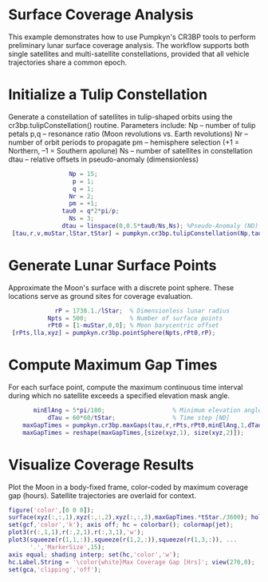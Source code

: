 
# Surface Coverage Analysis

This example demonstrates how to use Pumpkyn's CR3BP tools to perform preliminary lunar surface coverage analysis. The workflow supports both single satellites and multi\-satellite constellations, provided that all vehicle trajectories share a common epoch.

# Initialize a Tulip Constellation

Generate a constellation of satellites in tulip\-shaped orbits using the cr3bp.tulipConstellation() routine. Parameters include: Np – number of tulip petals p,q – resonance ratio (Moon revolutions vs. Earth revolutions) Nr – number of orbit periods to propagate pm – hemisphere selection (+1 = Northern, –1 = Southern apolune) Ns – number of satellites in constellation dtau – relative offsets in pseudo\-anomaly (dimensionless)

```matlab
                 Np = 15;       
                  p = 1;        
                  q = 1;        
                 Nr = 2;       
                 pm = +1;       
               tau0 = q*2*pi/p;
                 Ns = 3;       
               dtau = linspace(0,0.5*tau0/Ns,Ns); %Pseudo-Anomaly (ND)
 [tau,r,v,muStar,lStar,tStar] = pumpkyn.cr3bp.tulipConstellation(Np,tau0,Nr,pm,dtau);
```
# Generate Lunar Surface Points

Approximate the Moon's surface with a discrete point sphere. These locations serve as ground sites for coverage evaluation.

```matlab
             rP = 1738.1./lStar;  % Dimensionless lunar radius
           Npts = 500;            % Number of surface points
           rPt0 = [1-muStar,0,0]; % Moon barycentric offset
 [rPts,lla,xyz] = pumpkyn.cr3bp.pointSphere(Npts,rPt0,rP);
```
# Compute Maximum Gap Times

For each surface point, compute the maximum continuous time interval during which no satellite exceeds a specified elevation mask angle.

```matlab
       minElAng = 5*pi/180;                   % Minimum elevation angle [rad]
           dTau = 60*60/tStar;                % Time step [ND]
    maxGapTimes = pumpkyn.cr3bp.maxGaps(tau,r,rPts,rPt0,minElAng,1,dTau);
    maxGapTimes = reshape(maxGapTimes,[size(xyz,1), size(xyz,2)]);
```
# Visualize Coverage Results

Plot the Moon in a body\-fixed frame, color\-coded by maximum coverage gap (hours). Satellite trajectories are overlaid for context.

```matlab
figure('color',[0 0 0]);
surface(xyz(:,:,1),xyz(:,:,2),xyz(:,:,3),maxGapTimes.*tStar./3600); hold on;
set(gcf,'color','k'); axis off; hc = colorbar(); colormap(jet);
plot3(r(:,1,1),r(:,2,1),r(:,3,1),'w');
plot3(squeeze(r(1,1,:)),squeeze(r(1,2,:)),squeeze(r(1,3,:)), ...
      '.','MarkerSize',15);
axis equal; shading interp; set(hc,'color','w');
hc.Label.String = '\color{white}Max Coverage Gap [Hrs]'; view(270,0);
set(gca,'clipping','off');
```
